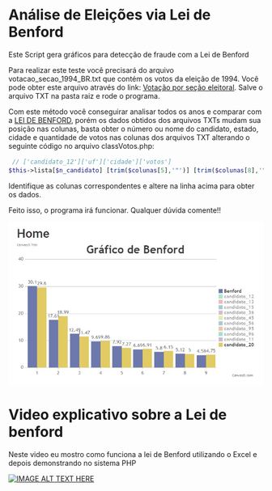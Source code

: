 # Análise de Eleições via Lei de Benford
 Este Script gera gráficos para detecção de fraude com a Lei de Benford
 
 Para realizar este teste você precisará do arquivo votacao_secao_1994_BR.txt que contém os votos da eleição de 1994. 
 Você pode obter este arquivo através do link: <a href="https://www.tse.jus.br/hotsites/pesquisas-eleitorais/resultados_anos/votacao/votacao_secao_eleitoral_1994.html">Votação por seção eleitoral</a>. Salve o arquivo TXT na pasta raiz e rode o programa. 
 
 Com este método você conseguirar analisar todos os anos e comparar com a <a href="https://pt.wikipedia.org/wiki/Lei_de_Benford">LEI DE BENFORD</a>, porém os dados obtidos dos arquivos TXTs mudam sua posição nas colunas, basta obter o número ou nome do candidato, estado, cidade e quantidade de votos nas colunas dos arquivos TXT alterando o seguinte código no arquivo classVotos.php:
 
```php
 // ['candidato_12']['uf']['cidade']['votos']
$this->lista[$n_candidato] [trim($colunas[5],'"')] [trim($colunas[8],'"')][] = (int) trim($colunas[14],'"');
```
Identifique as colunas correspondentes e altere na linha acima para obter os dados. 

Feito isso, o programa irá funcionar. Qualquer dúvida comente!!

<img src="ScreenHunter 610.jpg"/>

# Video explicativo sobre a Lei de benford

Neste video eu mostro como funciona a lei de Benford utilizando o Excel e depois demonstrando no sistema PHP

[![IMAGE ALT TEXT HERE](https://img.youtube.com/vi/eLZ8xKFpxQ0/0.jpg)](https://www.youtube.com/watch?v=eLZ8xKFpxQ0)
